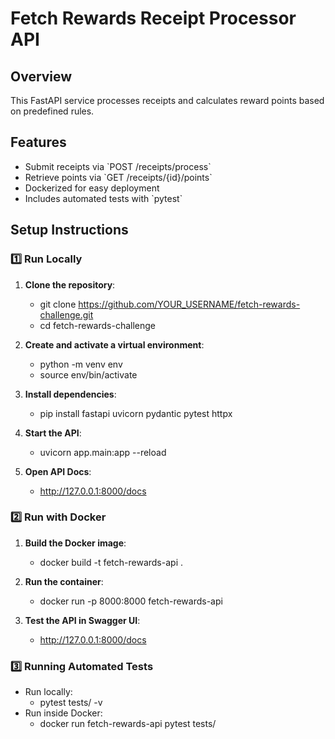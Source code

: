 # Fetch Rewards Receipt Processor API

## Overview
This FastAPI service processes receipts and calculates reward points based on predefined rules.

## Features
- Submit receipts via \`POST /receipts/process\`
- Retrieve points via \`GET /receipts/{id}/points\`
- Dockerized for easy deployment
- Includes automated tests with \`pytest\`

## Setup Instructions

### **1️⃣ Run Locally**
1. **Clone the repository**:

   - git clone https://github.com/YOUR_USERNAME/fetch-rewards-challenge.git
   - cd fetch-rewards-challenge

2. **Create and activate a virtual environment**:

   - python -m venv env
   - source env/bin/activate
 
3. **Install dependencies**:

   - pip install fastapi uvicorn pydantic pytest httpx   
   
4. **Start the API**:

   - uvicorn app.main:app --reload
   
5. **Open API Docs**:
   - http://127.0.0.1:8000/docs

### **2️⃣ Run with Docker**
1. **Build the Docker image**:
   - docker build -t fetch-rewards-api .
 
2. **Run the container**:
   - docker run -p 8000:8000 fetch-rewards-api
   
3. **Test the API in Swagger UI**:
   - http://127.0.0.1:8000/docs

### **3️⃣ Running Automated Tests**
- Run locally:
  - pytest tests/ -v
- Run inside Docker:
  - docker run fetch-rewards-api pytest tests/

